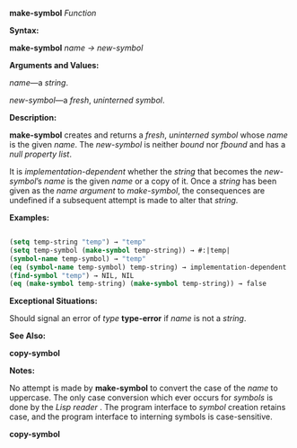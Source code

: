 **make-symbol** *Function* 



**Syntax:** 



**make-symbol** *name → new-symbol* 



**Arguments and Values:** 



*name*—a *string*. 



*new-symbol*—a *fresh*, *uninterned symbol*. 



**Description:** 



**make-symbol** creates and returns a *fresh*, *uninterned symbol* whose *name* is the given *name*. The *new-symbol* is neither *bound* nor *fbound* and has a *null property list*. 



It is *implementation-dependent* whether the *string* that becomes the *new-symbol*’s *name* is the given *name* or a copy of it. Once a *string* has been given as the *name argument* to *make-symbol*, the consequences are undefined if a subsequent attempt is made to alter that *string*. 



**Examples:**
```lisp

(setq temp-string "temp") → "temp" 
(setq temp-symbol (make-symbol temp-string)) → #:|temp| 
(symbol-name temp-symbol) → "temp" 
(eq (symbol-name temp-symbol) temp-string) → implementation-dependent 
(find-symbol "temp") → NIL, NIL 
(eq (make-symbol temp-string) (make-symbol temp-string)) → false 

```
**Exceptional Situations:** 



Should signal an error of *type* **type-error** if *name* is not a *string*. 



**See Also:** 



**copy-symbol** 



**Notes:** 



No attempt is made by **make-symbol** to convert the case of the *name* to uppercase. The only case conversion which ever occurs for *symbols* is done by the *Lisp reader* . The program interface to *symbol* creation retains case, and the program interface to interning symbols is case-sensitive. 







 



 



**copy-symbol** 



